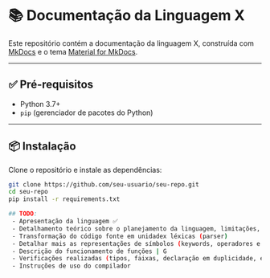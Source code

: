 # 📚 Documentação da Linguagem X

Este repositório contém a documentação da linguagem X, construída com [MkDocs](https://www.mkdocs.org/) e o tema [Material for MkDocs](https://squidfunk.github.io/mkdocs-material/).

---

## ✅ Pré-requisitos

- Python 3.7+
- `pip` (gerenciador de pacotes do Python)

---

## 📦 Instalação

Clone o repositório e instale as dependências:

```bash
git clone https://github.com/seu-usuario/seu-repo.git
cd seu-repo
pip install -r requirements.txt

## TODO:
 - Apresentação da linguagem ✅
 - Detalhamento teórico sobre o planejamento da linguagem, limitações, vantagens e alterações futuras | D
 - Transformação do código fonte em unidadex léxicas (parser)
 - Detalhar mais as representações de símbolos (keywords, operadores e afins) | G
 - Descrição do funcionamento de funções | G
 - Verificações realizadas (tipos, faixas, declaração em duplicidade, etc)
 - Instruções de uso do compilador
